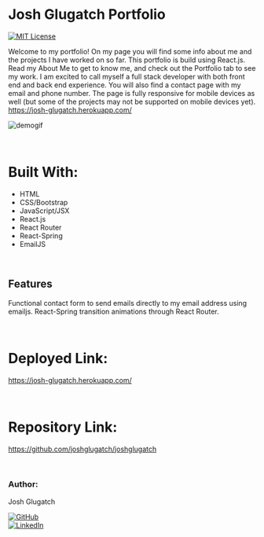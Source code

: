 # Josh Glugatch Portfolio
[![MIT License](https://img.shields.io/badge/License-MIT-blue.svg)](https://www.mit.edu/~amini/LICENSE.md)

Welcome to my portfolio! On my page you will find some info about me and the projects I have worked on so far. This portfolio is build using React.js. Read my About Me to get to know me, and check out the Portfolio tab to see my work. I am excited to call myself a full stack developer with both front end and back end experience. You will also find a contact page with my email and phone number. The page is fully responsive for mobile devices as well (but some of the projects may not be supported on mobile devices yet).
<br>
https://josh-glugatch.herokuapp.com/
<br>

![demogif](./reactportfolio.gif)

<br>

# Built With:
* HTML 
* CSS/Bootstrap 
* JavaScript/JSX
* React.js
* React Router
* React-Spring
* EmailJS

<br>

## Features
Functional contact form to send emails directly to my email address using emailjs.
React-Spring transition animations through React Router.

<br>



# Deployed Link:
https://josh-glugatch.herokuapp.com/

<br>

# Repository Link:
https://github.com/joshglugatch/joshglugatch

<br>

### Author:
Josh Glugatch  

[![GitHub](https://img.shields.io/badge/github-%23100000.svg?&style=for-the-badge&logo=github&logoColor=white)](https://github.com/joshglugatch)
<br>
[![LinkedIn](https://img.shields.io/badge/linkedin-%230077B5.svg?&style=for-the-badge&logo=linkedin&logoColor=white)](www.linkedin.com/in/joshua-glugatch)


  
<br>
<br>  





